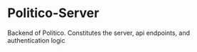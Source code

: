 # Politico-Server
Backend of Politico. Constitutes the server, api endpoints, and authentication logic
